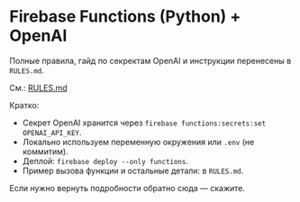 # Firebase Functions (Python) + OpenAI

Полные правила, гайд по секректам OpenAI и инструкции перенесены в `RULES.md`.

См.: [RULES.md](./RULES.md)

Кратко:
- Секрет OpenAI хранится через `firebase functions:secrets:set OPENAI_API_KEY`.
- Локально используем переменную окружения или `.env` (не коммитим).
- Деплой: `firebase deploy --only functions`.
- Пример вызова функции и остальные детали: в `RULES.md`.

Если нужно вернуть подробности обратно сюда — скажите.
